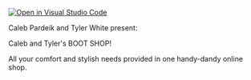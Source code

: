 [![Open in Visual Studio Code](https://classroom.github.com/assets/open-in-vscode-f059dc9a6f8d3a56e377f745f24479a46679e63a5d9fe6f495e02850cd0d8118.svg)](https://classroom.github.com/online_ide?assignment_repo_id=7391337&assignment_repo_type=AssignmentRepo)

Caleb Pardeik and Tyler White present:

Caleb and Tyler's BOOT SHOP!

All your comfort and stylish needs provided in one handy-dandy online shop.